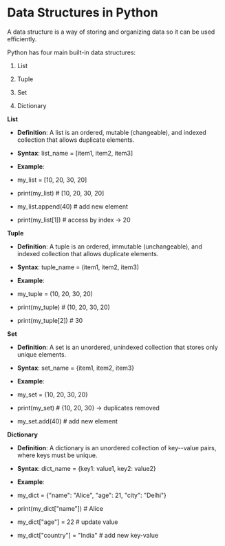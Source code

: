 # Data Structures in Python

A data structure is a way of storing and organizing data so it can be
used efficiently.

Python has four main built-in data structures:

1.  List

2.  Tuple

3.  Set

4.  Dictionary

**List**

-   **Definition**: A list is an ordered, mutable (changeable), and
    indexed collection that allows duplicate elements.

-   **Syntax**: list_name = \[item1, item2, item3\]

-   **Example**:

-   my_list = \[10, 20, 30, 20\]

-   print(my_list) \# \[10, 20, 30, 20\]

-   my_list.append(40) \# add new element

-   print(my_list\[1\]) \# access by index → 20

**Tuple**

-   **Definition**: A tuple is an ordered, immutable (unchangeable), and
    indexed collection that allows duplicate elements.

-   **Syntax**: tuple_name = (item1, item2, item3)

-   **Example**:

-   my_tuple = (10, 20, 30, 20)

-   print(my_tuple) \# (10, 20, 30, 20)

-   print(my_tuple\[2\]) \# 30

**Set**

-   **Definition**: A set is an unordered, unindexed collection that
    stores only unique elements.

-   **Syntax**: set_name = {item1, item2, item3}

-   **Example**:

-   my_set = {10, 20, 30, 20}

-   print(my_set) \# {10, 20, 30} → duplicates removed

-   my_set.add(40) \# add new element

**Dictionary**

-   **Definition**: A dictionary is an unordered collection of
    key--value pairs, where keys must be unique.

-   **Syntax**: dict_name = {key1: value1, key2: value2}

-   **Example**:

-   my_dict = {\"name\": \"Alice\", \"age\": 21, \"city\": \"Delhi\"}

-   print(my_dict\[\"name\"\]) \# Alice

-   my_dict\[\"age\"\] = 22 \# update value

-   my_dict\[\"country\"\] = \"India\" \# add new key-value
